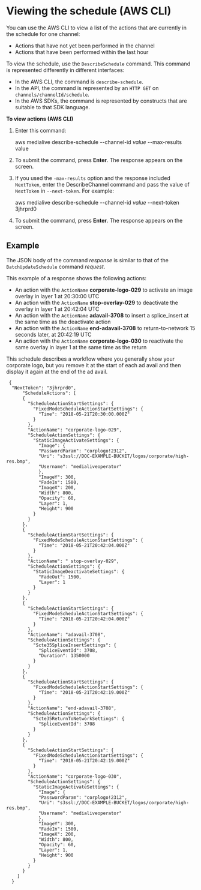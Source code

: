 # Viewing the schedule \(AWS CLI\)<a name="viewing-schedule-using-cli"></a>

You can use the AWS CLI to view a list of the actions that are currently in the schedule for one channel:
+ Actions that have not yet been performed in the channel
+ Actions that have been performed within the last hour 

To view the schedule, use the `DescribeSchedule` command\. This command is represented differently in different interfaces:
+ In the AWS CLI, the command is `describe-schedule`\.
+ In the API, the command is represented by an `HTTP GET` on `channels/channelId/schedule`\.
+ In the AWS SDKs, the command is represented by constructs that are suitable to that SDK language\. 

**To view actions \(AWS CLI\)**

1. Enter this command:

   aws medialive describe\-schedule \-\-channel\-id *value* \-\-max\-results value

1. To submit the command, press **Enter**\. The response appears on the screen\. 

1. If you used the `-max-results` option and the response included `NextToken`, enter the DescribeChannel command and pass the value of `NextToken` in `--next-token`\. For example:

   aws medialive describe\-schedule \-\-channel\-id *value* \-\-next\-token 3jhrprd0

1. To submit the command, press **Enter**\. The response appears on the screen\. 

## Example<a name="viewing-schedule-using-cli-example"></a>

The JSON body of the command *response* is similar to that of the `BatchUpdateSchedule` command *request*\.

This example of a response shows the following actions:
+ An action with the `ActionName` **corporate\-logo\-029** to activate an image overlay in layer 1 at 20:30:00 UTC
+ An action with the `ActionName` **stop\-overlay\-029** to deactivate the overlay in layer 1 at 20:42:04 UTC
+ An action with the `ActionName` **adavail\-3708** to insert a splice\_insert at the same time as the deactivate action
+ An action with the `ActionName` **end\-adavail\-3708** to return\-to\-network 15 seconds later, at 20:42:19 UTC
+ An action with the `ActionName` **corporate\-logo\-030** to reactivate the same overlay in layer 1 at the same time as the return

This schedule describes a workflow where you generally show your corporate logo, but you remove it at the start of each ad avail and then display it again at the end of the ad avail\.

```
 {
  "NextToken": "3jhrprd0",
      "ScheduleActions": [
      {
        "ScheduleActionStartSettings": {
          "FixedModeScheduleActionStartSettings": {
            "Time": "2018-05-21T20:30:00.000Z"
          }
        },
        "ActionName": "corporate-logo-029",
        "ScheduleActionSettings": {
          "StaticImageActivateSettings": {
            "Image": {
            "PasswordParam": "corplogo!2312",
            "Uri": "s3ssl://DOC-EXAMPLE-BUCKET/logos/corporate/high-res.bmp",
            "Username": "medialiveoperator"
            },
            "ImageY": 300,
            "FadeIn": 1500,
            "ImageX": 200,
            "Width": 800,
            "Opacity": 60,
            "Layer": 1,
            "Height": 900
          }
        }
      },
      {
        "ScheduleActionStartSettings": {
          "FixedModeScheduleActionStartSettings": {
            "Time": "2018-05-21T20:42:04.000Z"
          }
        },
        "ActionName": " stop-overlay-029",
        "ScheduleActionSettings": {
          "StaticImageDeactivateSettings": {
            "FadeOut": 1500,
            "Layer": 1
          }
        }
      },
      {
        "ScheduleActionStartSettings": {
          "FixedModeScheduleActionStartSettings": {
            "Time": "2018-05-21T20:42:04.000Z"
          }
        },
        "ActionName": "adavail-3708",
        "ScheduleActionSettings": {
          "Scte35SpliceInsertSettings": {
            "SpliceEventId": 3708,
            "Duration": 1350000
          }
        }
      },
      {
        "ScheduleActionStartSettings": {
          "FixedModeScheduleActionStartSettings": {
            "Time": "2018-05-21T20:42:19.000Z"
          }
        },
        "ActionName": "end-adavail-3708",
        "ScheduleActionSettings": {
          "Scte35ReturnToNetworkSettings": {
            "SpliceEventId": 3708
          }
        }
      },
      {
        "ScheduleActionStartSettings": {
          "FixedModeScheduleActionStartSettings": {
            "Time": "2018-05-21T20:42:19.000Z"
          }
        },
        "ActionName": "corporate-logo-030",
        "ScheduleActionSettings": {
          "StaticImageActivateSettings": {
            "Image": {
            "PasswordParam": "corplogo!2312",
            "Uri": "s3ssl://DOC-EXAMPLE-BUCKET/logos/corporate/high-res.bmp",
            "Username": "medialiveoperator"
            },
            "ImageY": 300,
            "FadeIn": 1500,
            "ImageX": 200,
            "Width": 800,
            "Opacity": 60,
            "Layer": 1,
            "Height": 900
          }
        }
      }
    ]   
  }
```